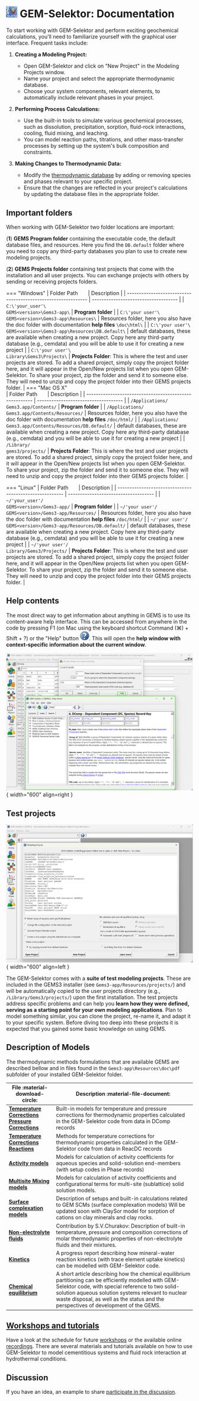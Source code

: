 # <img style="float: center; height: 6%; width: 6%;" src="../../../img/gems2.png"> GEM-Selektor: Documentation

To start working with GEM-Selektor and perform exciting geochemical calculations, you'll need to familiarize yourself with the graphical user interface. Frequent tasks include:

1. **Creating a Modeling Project:**
    - Open GEM-Selektor and click on "New Project" in the Modeling Projects window.
    - Name your project and select the appropriate thermodynamic database.
    - Choose your system components, relevant elements, to automatically include relevant phases in your project.

2. **Performing Process Calculations:**
    - Use the built-in tools to simulate various geochemical processes, such as dissolution, precipitation, sorption, fluid-rock interactions, cooling, fluid mixing, and leaching.
    - You can model reaction paths, titrations, and other mass-transfer processes by setting up the system's bulk composition and constraints.

3. **Making Changes to Thermodynamic Data:**
    - Modify the [thermodynamic database](../databases) by adding or removing species and phases relevant to your specific project.
    - Ensure that the changes are reflected in your project's calculations by updating the database files in the appropriate folder.


## Important folders 

When working with GEM-Selektor two folder locations are important: 

(**1**) **GEMS Program folder** containing the executable code, the default database files, and resources. Here you find the `DB.default` folder where you need to copy any third-party databases you plan to use to create new modeling projects.

(**2**) **GEMS Projects folder** containing test projects that come with the installation and all user projects. You can exchange projects with others by sending or receiving projects folders.


=== "Windows"
    | Folder Path  &nbsp; &nbsp; &nbsp;                                                 | Description                       |
    | ------------------------------------------------------------- | ------------------------------------    |
    | `C:\'your_user'\`</br>`GEMS<version>\Gems3-app\`                         | **Program folder** |
    | `C:\'your user'\`</br>`GEMS<version>\Gems3-app\Resources\`               | Resources folder, here you also have the doc folder with documentation **help files** `\doc\html\` |
    | `C:\'your user'\`</br>`GEMS<version>\Gems3-app\Resources\DB.default\`    | default databases, these are available when creating a new project. Copy here any third-party database (e.g., cemdata) and you will be able to use it for creating a new project |
    | `C:\'your user'\`</br>`Library\Gems3\Projects\`                      | **Projects Folder**: This is where the test and user projects are stored. To add a shared project, simply copy the project folder here, and it will appear in the Open/New projects list when you open GEM-Selektor. To share your project, zip the folder and send it to someone else. They will need to unzip and copy the project folder into their GEMS projects folder. |
=== "Mac OS X"  
    | Folder Path   &nbsp; &nbsp; &nbsp;                                                | Description                       |
    | ------------------------------------------------------- | ------------------------------------    |
    | `/Applications/`</br>`Gems3.app/Contents/`                          | **Program folder** |
    | `/Applications/`</br>`Gems3.app/Contents/Resources/`                         | Resources folder, here you also have the doc folder with documentation **help files** `/doc/html/` |
    | `/Applications/`</br>`Gems3.app/Contents/Resources/DB.default/`                         | default databases, these are available when creating a new project. Copy here any third-party database (e.g., cemdata) and you will be able to use it for creating a new project |
    | `/Library/`</br>`gems3/projects/`                          | **Projects Folder**: This is where the test and user projects are stored. To add a shared project, simply copy the project folder here, and it will appear in the Open/New projects list when you open GEM-Selektor. To share your project, zip the folder and send it to someone else. They will need to unzip and copy the project folder into their GEMS projects folder. |

=== "Linux"
    | Folder Path         &nbsp; &nbsp; &nbsp;                                          | Description                       |
    | ------------------------------------------------------- | ------------------------------------    |
    | `~/'your_user'/`</br>`GEMS<version>/Gems3-app/`                         | **Program folder** |
    | `~/'your user'/`</br>`GEMS<version>/Gems3-app/Resources/`               | Resources folder, here you also have the doc folder with documentation **help files** `/doc/html/` |
    | `~/'your user'/`</br>`GEMS<version>/Gems3-app/Resources/DB.default/`    | default databases, these are available when creating a new project. Copy here any third-party database (e.g., cemdata) and you will be able to use it for creating a new project |
    | `~/'your user'/`</br>`Library/Gems3/Projects/`                      | **Projects Folder**: This is where the test and user projects are stored. To add a shared project, simply copy the project folder here, and it will appear in the Open/New projects list when you open GEM-Selektor. To share your project, zip the folder and send it to someone else. They will need to unzip and copy the project folder into their GEMS projects folder. |


## Help contents

<div class="grid" markdown>

The most direct way to get information about anything in GEMS is to use its content-aware help interface. This can be accessed from anywhere in the code by pressing F1 (on Mac using the keyboard shortcut Command (⌘) + Shift + ?) or the "Help" button <img src="help_.png">. This will open the **help window with context-specific information about the current window**. 

![Selektor Help](selektor_help.png " <b> Help Window:</b> press the help button"){ width="600" align=right } </br>

</div>

## Test projects 

<div class="grid" markdown>

![Selektor Test Projects](selektor_test_projects.png " <b> GEMS Test projects:</b>see the New/Open projects list window"){ width="600" align=left } 

The GEM-Selektor comes with a **suite of test modeling projects**. These are included in the GEMS3 installer (see `Gems3-app/Resources/projects/`) and will be automatically copied to the user projects directory (e.g., `/Library/Gems3/projects/`) upon the first installation. The test projects address specific problems and can help you **learn how they were defined, serving as a starting point for your own modeling applications**. Plan to model something similar, you can clone the project, re-name it, and adapt it to your specific system. Before diving too deep into these projects it is expected that you gained some basic knowledge on using GEMS.

</div>

## Description of Models

The thermodynamic methods formulations that are available GEMS are described bellow and in files found in the `Gems3-app\Resources\doc\pdf` subfolder of your installed GEM-Selektor folder. 

| File :material-download-circle:                                                   | Description  :material-file-document:                       |
| --------------------------------------------------------------------------------- | ------------------------------------    |
| [**Temperature Corrections**](doc/pdf/T-corrections.pdf) </br> [**Pressure Corrections**](doc/pdf/P-corrections.pdf)   | Built-in models for temperature and pressure corrections for thermodynamic properties calculated in the GEM-Selektor code from data in DComp records |
| [**Temperature Corrections Reactions**](doc/pdf/T-Corrections-Reac.pdf) | Methods for temperature corrections for thermodynamic properties calculated in the GEM-Selektor code from data in ReacDC records |
| [**Activity models**](doc/pdf/Activity-Coeffs.pdf) | Models for calculation of activity coefficients for aqueous species and solid-solution end-members (with setup codes in Phase records) |
| [**Multisite Mixing models**](doc/pdf/Multisite-Mixmods.pdf) | Models for calculation of activity coefficients and configurational terms for multi-site (sublattice) solid solution models. |
| [**Surface complexation models**](doc/pdf/SCM-corrections.pdf) | Description of setups and built-in calculations related to GEM SCMs (surface complexation models) Will be updated soon with ClaySor model for sorption of cations on clay minerals and clay rocks.   |
| [**Non-electrolyte fluids**](doc/pdf/Tpx-corrections-CG-EoS.pdf) | Contribution by S.V.Churakov: Description of built-in temperature, pressure and composition corrections of molar thermodynamic properties of non-electrolyte fluids and their mixtures.   |
| [**Kinetics**](doc/pdf/Kinetics-Uptake.pdf) | A progress report describing how mineral-water reaction kinetics (with trace element uptake kinetics) can be modelled with GEM-Selektor code. |
| [**Chemical equilibrium**](doc/pdf/GEMS-PSI-paper-2004.pdf) | A short article describing how the chemical equilibrium partitioning can be efficiently modelled with GEM-Selektor code, with special reference to two solid-solution aqueous solution systems relevant to nuclear waste disposal, as well as the status and the perspectives of development of the GEMS. |

## [Workshops and tutorials](../../../community)
Have a look at the schedule for future [workshops](../../../community/workshops) or the available online [recordings](../../../community/workshops#online-workshops-learning-material). There are several materials and tutorials available on how to use GEM-Selektor to model cementitious systems and fluid rock interaction at hydrothermal conditions.

## Discussion
If you have an idea, an example to share [participate in the discussion](../../../community#report-issuesdiscussion).